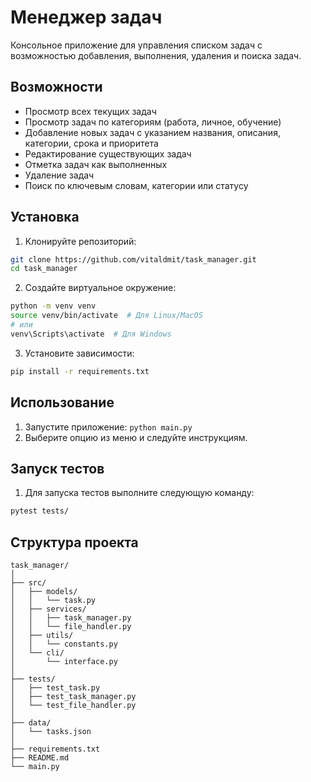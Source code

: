 # Менеджер задач
Консольное приложение для управления списком задач с возможностью добавления, выполнения, удаления и поиска задач.

## Возможности
- Просмотр всех текущих задач
- Просмотр задач по категориям (работа, личное, обучение)
- Добавление новых задач с указанием названия, описания, категории, срока и приоритета
- Редактирование существующих задач
- Отметка задач как выполненных
- Удаление задач
- Поиск по ключевым словам, категории или статусу

## Установка
1. Клонируйте репозиторий:
```bash
git clone https://github.com/vitaldmit/task_manager.git
cd task_manager
```

2. Создайте виртуальное окружение:
```bash
python -m venv venv
source venv/bin/activate  # Для Linux/MacOS
# или
venv\Scripts\activate  # Для Windows
```

3. Установите зависимости:
```bash
pip install -r requirements.txt
```

## Использование
1. Запустите приложение: `python main.py`
2. Выберите опцию из меню и следуйте инструкциям.

## Запуск тестов
1. Для запуска тестов выполните следующую команду:
```bash
pytest tests/
```

## Структура проекта
```
task_manager/
│
├── src/
│   ├── models/
│   │   └── task.py
│   ├── services/
│   │   ├── task_manager.py
│   │   └── file_handler.py
│   ├── utils/
│   │   └── constants.py
│   └── cli/
│       └── interface.py
│
├── tests/
│   ├── test_task.py
│   ├── test_task_manager.py
│   └── test_file_handler.py
│
├── data/
│   └── tasks.json
│
├── requirements.txt
├── README.md
└── main.py
```

